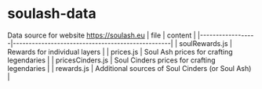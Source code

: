 # soulash-data
Data source for website https://soulash.eu
| file             | content                                          |
|------------------|--------------------------------------------------|
| soulRewards.js   | Rewards for individual layers                    |
| prices.js        | Soul Ash prices for crafting legendaries         |
| pricesCinders.js | Soul Cinders prices for crafting legendaries     |
| rewards.js       | Additional sources of Soul Cinders (or Soul Ash) |

